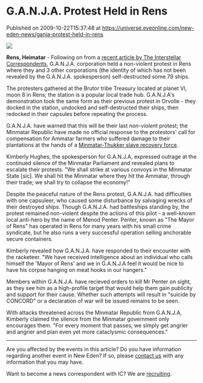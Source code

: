 # G.A.N.J.A. Protest Held in Rens
Published on 2009-10-22T15:37:48 at https://universe.eveonline.com/new-eden-news/ganja-protest-held-in-rens

![](http://www.eve-ic.net/media/assets/icarticlebanner.png)  
  
 **Rens, Heimatar** \- Following on from a [recent article by The Interstellar Correspondents](http://www.eveonline.com/news.asp?a=single&nid=3452&tid=7), G.A.N.J.A. corporation held a non-violent protest in Rens where they and 3 other corporations (the identity of which has not been revealed by the G.A.N.J.A. spokesperson) self-destructed some 79 ships.   
  
The protesters gathered at the Brutor tribe Treasury located at planet VI, moon 8 in Rens; the station is a popular local trade hub. G.A.N.J.A's demonstration took the same form as their previous protest in Orvolle - they docked in the station, undocked and self-destructed their ships, then redocked in their capsules before repeating the process.  
  
G.A.N.J.A. have warned that this will be their last _non-violent_ protest; the Minmatar Republic have made no official response to the protestors' call for compensation for Ammatar farmers who suffered damage to their plantations at the hands of a [Minmatar-Thukker slave recovery force](http://www.eveonline.com/news.asp?a=single&nid=3367&tid=2).  
  
Kimberly Hughes, the spokesperson for G.A.N.J.A, expressed outrage at the continued silence of the Minmatar Parliament and revealed plans to escalate their protests. "We shall strike at various convoys in the Minmatar State [sic]. We shall hit the Minmatar where they hit the Ammatar, through their trade; we shall try to collapse the economy!"  
  
Despite the peaceful nature of the Rens protest, G.A.N.J.A. had difficulties with one capsuleer, who caused some disturbance by salvaging wrecks of their destroyed ships. Though G.A.N.J.A. had battleships standing by, the protest remained non-violent despite the actions of this pilot - a well-known local anti-hero by the name of Menod Penter. Penter, known as "The Mayor of Rens" has operated in Rens for many years with his small crime syndicate, but he also runs a very successful operation selling anchorable secure containers.  
  
Kimberly revealed how G.A.N.J.A. have responded to their encounter with the racketeer. "We have received intelligence about an individual who calls himself the 'Mayor of Rens' and we in G.A.N.J.A feel it would be nice to have his corpse hanging on meat hooks in our hangers."  
  
Members within G.A.N.J.A. have recieved orders to kill Mr Penter on sight, as they see him as a high-profile target that would help them gain publicity and support for their cause. Whether such attempts will result in "suicide by CONCORD" or a declaration of war will be issued remains to be seen.  
  
With attacks threatened across the Minmatar Republic from G.A.N.J.A, Kimberly claimed the silence from the Minmatar government only encourages them. "For every moment that passes, we simply get angrier and angrier and plan even yet more cataclysmic consequences."

* * *

Are you affected by the events in this article? Do you have information regarding another event in New Eden? If so, please [contact us](http://myeve.eve-online.com/news.asp?a=submitrp) with any information that you may have.  
  
Want to become a news correspondent with IC? We are [recruiting](http://www.eveonline.com/isd.asp).
